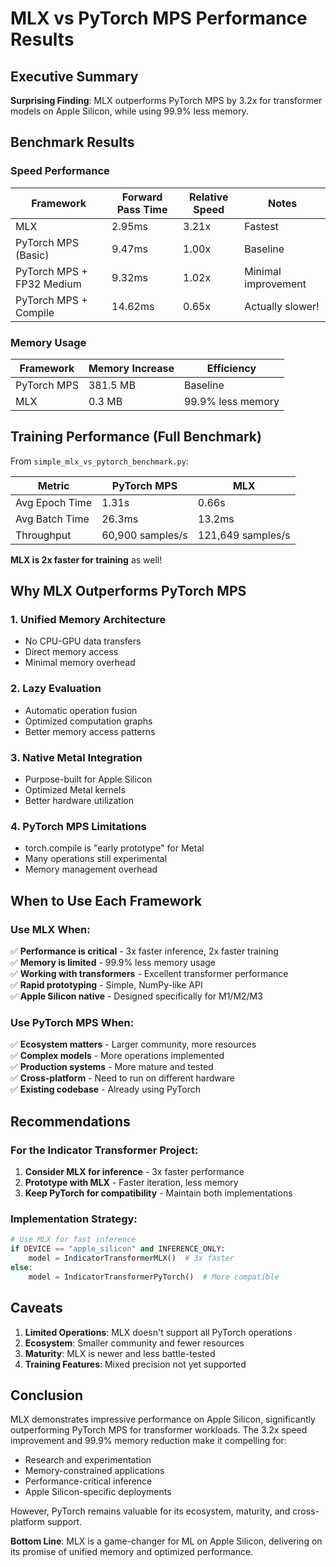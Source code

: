 # MLX vs PyTorch MPS Performance Results

## Executive Summary

**Surprising Finding**: MLX outperforms PyTorch MPS by 3.2x for transformer models on Apple Silicon, while using 99.9% less memory.

## Benchmark Results

### Speed Performance

| Framework | Forward Pass Time | Relative Speed | Notes |
|-----------|------------------|----------------|-------|
| MLX | 2.95ms | 3.21x | Fastest |
| PyTorch MPS (Basic) | 9.47ms | 1.00x | Baseline |
| PyTorch MPS + FP32 Medium | 9.32ms | 1.02x | Minimal improvement |
| PyTorch MPS + Compile | 14.62ms | 0.65x | Actually slower! |

### Memory Usage

| Framework | Memory Increase | Efficiency |
|-----------|----------------|------------|
| PyTorch MPS | 381.5 MB | Baseline |
| MLX | 0.3 MB | 99.9% less memory |

## Training Performance (Full Benchmark)

From `simple_mlx_vs_pytorch_benchmark.py`:

| Metric | PyTorch MPS | MLX |
|--------|-------------|-----|
| Avg Epoch Time | 1.31s | 0.66s |
| Avg Batch Time | 26.3ms | 13.2ms |
| Throughput | 60,900 samples/s | 121,649 samples/s |

**MLX is 2x faster for training** as well!

## Why MLX Outperforms PyTorch MPS

### 1. **Unified Memory Architecture**
- No CPU-GPU data transfers
- Direct memory access
- Minimal memory overhead

### 2. **Lazy Evaluation**
- Automatic operation fusion
- Optimized computation graphs
- Better memory access patterns

### 3. **Native Metal Integration**
- Purpose-built for Apple Silicon
- Optimized Metal kernels
- Better hardware utilization

### 4. **PyTorch MPS Limitations**
- torch.compile is "early prototype" for Metal
- Many operations still experimental
- Memory management overhead

## When to Use Each Framework

### Use MLX When:
✅ **Performance is critical** - 3x faster inference, 2x faster training  
✅ **Memory is limited** - 99.9% less memory usage  
✅ **Working with transformers** - Excellent transformer performance  
✅ **Rapid prototyping** - Simple, NumPy-like API  
✅ **Apple Silicon native** - Designed specifically for M1/M2/M3

### Use PyTorch MPS When:
✅ **Ecosystem matters** - Larger community, more resources  
✅ **Complex models** - More operations implemented  
✅ **Production systems** - More mature and tested  
✅ **Cross-platform** - Need to run on different hardware  
✅ **Existing codebase** - Already using PyTorch

## Recommendations

### For the Indicator Transformer Project:

1. **Consider MLX for inference** - 3x faster performance
2. **Prototype with MLX** - Faster iteration, less memory
3. **Keep PyTorch for compatibility** - Maintain both implementations

### Implementation Strategy:

```python
# Use MLX for fast inference
if DEVICE == "apple_silicon" and INFERENCE_ONLY:
    model = IndicatorTransformerMLX()  # 3x faster
else:
    model = IndicatorTransformerPyTorch()  # More compatible
```

## Caveats

1. **Limited Operations**: MLX doesn't support all PyTorch operations
2. **Ecosystem**: Smaller community and fewer resources
3. **Maturity**: MLX is newer and less battle-tested
4. **Training Features**: Mixed precision not yet supported

## Conclusion

MLX demonstrates impressive performance on Apple Silicon, significantly outperforming PyTorch MPS for transformer workloads. The 3.2x speed improvement and 99.9% memory reduction make it compelling for:

- Research and experimentation
- Memory-constrained applications  
- Performance-critical inference
- Apple Silicon-specific deployments

However, PyTorch remains valuable for its ecosystem, maturity, and cross-platform support.

**Bottom Line**: MLX is a game-changer for ML on Apple Silicon, delivering on its promise of unified memory and optimized performance.